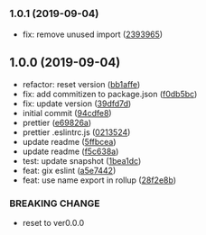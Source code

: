 ## <small>1.0.1 (2019-09-04)</small>

* fix: remove unused import ([2393965](https://github.com/danhuang1202/react-timeago.js/commit/2393965))

## 1.0.0 (2019-09-04)

* refactor: reset version ([bb1affe](https://github.com/danhuang1202/react-timeago.js/commit/bb1affe))
* fix: add commitizen to package.json ([f0db5bc](https://github.com/danhuang1202/react-timeago.js/commit/f0db5bc))
* fix: update version ([39dfd7d](https://github.com/danhuang1202/react-timeago.js/commit/39dfd7d))
* initial commit ([94cdfe8](https://github.com/danhuang1202/react-timeago.js/commit/94cdfe8))
* prettier ([e69826a](https://github.com/danhuang1202/react-timeago.js/commit/e69826a))
* prettier .eslintrc.js ([0213524](https://github.com/danhuang1202/react-timeago.js/commit/0213524))
* update readme ([5ffbcea](https://github.com/danhuang1202/react-timeago.js/commit/5ffbcea))
* update readme ([f5c638a](https://github.com/danhuang1202/react-timeago.js/commit/f5c638a))
* test: update snapshot ([1bea1dc](https://github.com/danhuang1202/react-timeago.js/commit/1bea1dc))
* feat: gix eslint ([a5e7442](https://github.com/danhuang1202/react-timeago.js/commit/a5e7442))
* feat: use name export in rollup ([28f2e8b](https://github.com/danhuang1202/react-timeago.js/commit/28f2e8b))


### BREAKING CHANGE

* reset to ver0.0.0
